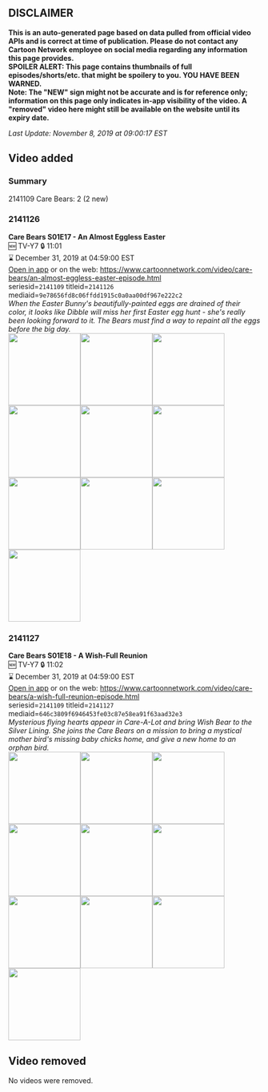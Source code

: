 ## DISCLAIMER
**This is an auto-generated page based on data pulled from official video APIs and is correct at time of publication. Please do not contact any Cartoon Network employee on social media regarding any information this page provides.**  
**SPOILER ALERT: This page contains thumbnails of full episodes/shorts/etc. that might be spoilery to you. YOU HAVE BEEN WARNED.**  
**Note: The "NEW" sign might not be accurate and is for reference only; information on this page only indicates in-app visibility of the video. A "removed" video here might still be available on the website until its expiry date.**  

_Last Update: November 8, 2019 at 09:00:17 EST_
## Video added
### Summary
2141109 Care Bears: 2 (2 new)  
### 2141126
**Care Bears S01E17 - An Almost Eggless Easter**  
🆕 TV-Y7 🔒 11:01  
⌛ December 31, 2019 at 04:59:00 EST  
[Open in app](https://tinyurl.com/yx9k2lcl) or on the web: https://www.cartoonnetwork.com/video/care-bears/an-almost-eggless-easter-episode.html  
seriesid=`2141109` titleid=`2141126` mediaid=`9e78656fd8c06ffdd1915c0a0aa00df967e222c2`  
_When the Easter Bunny's beautifully-painted eggs are drained of their color, it looks like Dibble will miss her first Easter egg hunt - she's really been looking forward to it. The Bears must find a way to repaint all the eggs before the big day._  
<a href="https://s3.amazonaws.com/cartoonorchestrator/2141126_001_1280x720.jpg"><img src="https://s3.amazonaws.com/cartoonorchestrator/2141126_001_640x360.jpg" height="144px" /></a><a href="https://s3.amazonaws.com/cartoonorchestrator/2141126_002_1280x720.jpg"><img src="https://s3.amazonaws.com/cartoonorchestrator/2141126_002_640x360.jpg" height="144px" /></a><a href="https://s3.amazonaws.com/cartoonorchestrator/2141126_003_1280x720.jpg"><img src="https://s3.amazonaws.com/cartoonorchestrator/2141126_003_640x360.jpg" height="144px" /></a><a href="https://s3.amazonaws.com/cartoonorchestrator/2141126_004_1280x720.jpg"><img src="https://s3.amazonaws.com/cartoonorchestrator/2141126_004_640x360.jpg" height="144px" /></a><a href="https://s3.amazonaws.com/cartoonorchestrator/2141126_005_1280x720.jpg"><img src="https://s3.amazonaws.com/cartoonorchestrator/2141126_005_640x360.jpg" height="144px" /></a><a href="https://s3.amazonaws.com/cartoonorchestrator/2141126_006_1280x720.jpg"><img src="https://s3.amazonaws.com/cartoonorchestrator/2141126_006_640x360.jpg" height="144px" /></a><a href="https://s3.amazonaws.com/cartoonorchestrator/2141126_007_1280x720.jpg"><img src="https://s3.amazonaws.com/cartoonorchestrator/2141126_007_640x360.jpg" height="144px" /></a><a href="https://s3.amazonaws.com/cartoonorchestrator/2141126_008_1280x720.jpg"><img src="https://s3.amazonaws.com/cartoonorchestrator/2141126_008_640x360.jpg" height="144px" /></a><a href="https://s3.amazonaws.com/cartoonorchestrator/2141126_009_1280x720.jpg"><img src="https://s3.amazonaws.com/cartoonorchestrator/2141126_009_640x360.jpg" height="144px" /></a><a href="https://s3.amazonaws.com/cartoonorchestrator/2141126_010_1280x720.jpg"><img src="https://s3.amazonaws.com/cartoonorchestrator/2141126_010_640x360.jpg" height="144px" /></a>
### 2141127
**Care Bears S01E18 - A Wish-Full Reunion**  
🆕 TV-Y7 🔒 11:02  
⌛ December 31, 2019 at 04:59:00 EST  
[Open in app](https://tinyurl.com/y3kps9o8) or on the web: https://www.cartoonnetwork.com/video/care-bears/a-wish-full-reunion-episode.html  
seriesid=`2141109` titleid=`2141127` mediaid=`646c3809f6946453fe03c87e58ea91f63aad32e3`  
_Mysterious flying hearts appear in Care-A-Lot and bring Wish Bear to the Silver Lining. She joins the Care Bears on a mission to bring a mystical mother bird's missing baby chicks home, and give a new home to an orphan bird._  
<a href="https://s3.amazonaws.com/cartoonorchestrator/2141127_001_1280x720.jpg"><img src="https://s3.amazonaws.com/cartoonorchestrator/2141127_001_640x360.jpg" height="144px" /></a><a href="https://s3.amazonaws.com/cartoonorchestrator/2141127_002_1280x720.jpg"><img src="https://s3.amazonaws.com/cartoonorchestrator/2141127_002_640x360.jpg" height="144px" /></a><a href="https://s3.amazonaws.com/cartoonorchestrator/2141127_003_1280x720.jpg"><img src="https://s3.amazonaws.com/cartoonorchestrator/2141127_003_640x360.jpg" height="144px" /></a><a href="https://s3.amazonaws.com/cartoonorchestrator/2141127_004_1280x720.jpg"><img src="https://s3.amazonaws.com/cartoonorchestrator/2141127_004_640x360.jpg" height="144px" /></a><a href="https://s3.amazonaws.com/cartoonorchestrator/2141127_005_1280x720.jpg"><img src="https://s3.amazonaws.com/cartoonorchestrator/2141127_005_640x360.jpg" height="144px" /></a><a href="https://s3.amazonaws.com/cartoonorchestrator/2141127_006_1280x720.jpg"><img src="https://s3.amazonaws.com/cartoonorchestrator/2141127_006_640x360.jpg" height="144px" /></a><a href="https://s3.amazonaws.com/cartoonorchestrator/2141127_007_1280x720.jpg"><img src="https://s3.amazonaws.com/cartoonorchestrator/2141127_007_640x360.jpg" height="144px" /></a><a href="https://s3.amazonaws.com/cartoonorchestrator/2141127_008_1280x720.jpg"><img src="https://s3.amazonaws.com/cartoonorchestrator/2141127_008_640x360.jpg" height="144px" /></a><a href="https://s3.amazonaws.com/cartoonorchestrator/2141127_009_1280x720.jpg"><img src="https://s3.amazonaws.com/cartoonorchestrator/2141127_009_640x360.jpg" height="144px" /></a><a href="https://s3.amazonaws.com/cartoonorchestrator/2141127_010_1280x720.jpg"><img src="https://s3.amazonaws.com/cartoonorchestrator/2141127_010_640x360.jpg" height="144px" /></a>
## Video removed
No videos were removed.  
